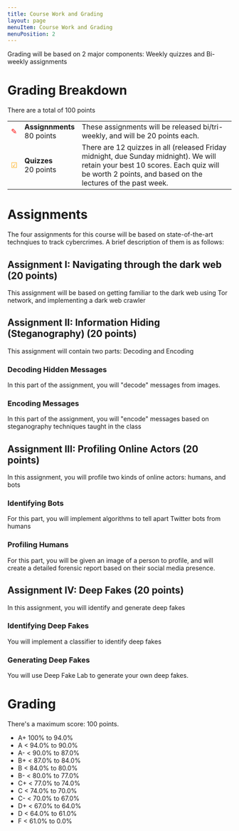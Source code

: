 ```yaml
---
title: Course Work and Grading
layout: page
menuItem: Course Work and Grading
menuPosition: 2
---
```

Grading will be based on 2 major components: Weekly quizzes and Bi-weekly assignments

# Grading Breakdown

There are a total of 100 points

<table>
	<tbody>	
		<tr>
			<td class="icon" style="color: red">✎</td>
			<td><b>Assignnments</b><br>80 points</td>
			<td>These assignments will be released bi/tri-weekly, and will be 20 points each.</td>
		</tr>
		<tr>
			<td class="icon" style="color: orange">☑</td>
			<td><b>Quizzes</b><br>20 points</td>
			<td>There are 12 quizzes in all (released Friday midnight, due Sunday midnight). We will retain your best 10 scores. Each quiz will be worth 2 points, and based on the lectures of the past week.</td>
		</tr>
	</tbody>
</table>

# Assignments
The four assignments for this course will be based on state-of-the-art technqiues to track cybercrimes. A brief description of them is as follows:

## Assignment I: Navigating through the dark web (20 points)
This assignment will be based on getting familiar to the dark web using Tor network, and implementing a dark web crawler

## Assignment II: Information Hiding (Steganography) (20 points)
This assignment will contain two parts: Decoding and Encoding
### Decoding Hidden Messages
In this part of the assignment, you will "decode" messages from images.
### Encoding Messages
In this part of the assignment, you will "encode" messages based on steganography techniques taught in the class 

## Assignment III: Profiling Online Actors (20 points)
In this assignment, you will profile two kinds of online actors: humans, and bots
### Identifying Bots
For this part, you will implement algorithms to tell apart Twitter bots from humans
### Profiling Humans
For this part, you will be given an image of a person to profile, and will create a detailed forensic report based on their social media presence.

## Assignment IV: Deep Fakes (20 points)
In this assignment, you will identify and generate deep fakes
### Identifying Deep Fakes
You will implement a classifier to identify deep fakes
### Generating Deep Fakes
You will use Deep Fake Lab to generate your own deep fakes.

# Grading

There's a maximum score: 100 points.

- A+ 100% to 94.0%
- A < 94.0% to 90.0%
- A- < 90.0% to 87.0%
- B+ < 87.0% to 84.0%
- B < 84.0% to 80.0%
- B- < 80.0% to 77.0%
- C+ < 77.0% to 74.0%
- C < 74.0% to 70.0%
- C- < 70.0% to 67.0%
- D+ < 67.0% to 64.0%
- D < 64.0% to 61.0%
- F < 61.0% to 0.0%

